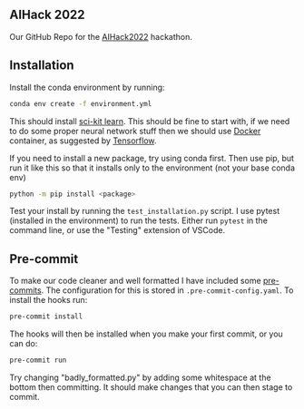 ## AIHack 2022

Our GitHub Repo for the [AIHack2022](https://2022.aihack.org) hackathon.

## Installation

Install the conda environment by running:

```bash
conda env create -f environment.yml
```

This should install [sci-kit learn](https://scikit-learn.org/stable/index.html). This should be fine to start with, if we need to do some proper neural network stuff then we should use [Docker](https://www.docker.com/) container, as suggested by [Tensorflow](https://www.tensorflow.org/install).

If you need to install a new package, try using conda first. Then use pip, but run it like this so that it installs only to the environment (not your base conda env)

```bash
python -m pip install <package>
```

Test your install by running the ```test_installation.py``` script. I use pytest (installed in the environment) to run the tests. Either run `pytest` in the command line, or use the "Testing" extension of VSCode.

## Pre-commit

To make our code cleaner and well formatted I have included some [pre-commits](https://pre-commit.com/). The configuration for this is stored in `.pre-commit-config.yaml`. To install the hooks run:
```bash
pre-commit install
```

The hooks will then be installed when you make your first commit, or you can do:
```bash
pre-commit run
```

Try changing "badly_formatted.py" by adding some whitespace at the bottom then committing. It should make changes that you can then stage to commit.
